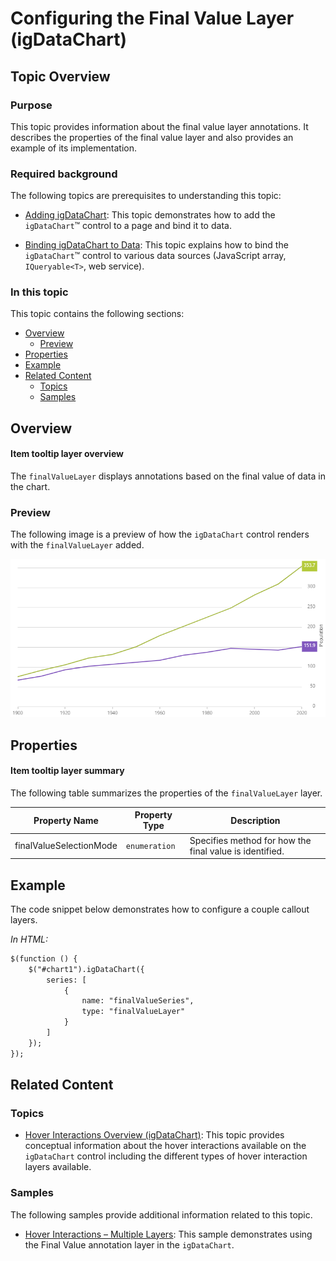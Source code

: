 ﻿<!--
|metadata|
{
    "fileName": "hoverinteractions-final-value-layer",
    "controlName": "",
    "tags": []
}
|metadata|
-->

# Configuring the Final Value Layer (igDataChart)


## Topic Overview

### Purpose


This topic provides information about the final value layer annotations. It describes the properties of the final value layer and also provides an example of its implementation.

### Required background

The following topics are prerequisites to understanding this topic:

- [Adding igDataChart](igDataChart-Adding.html): This topic demonstrates how to add the `igDataChart`™ control to a page and bind it to data.

- [Binding igDataChart to Data](igDataChart-DataBinding.html): This topic explains how to bind the `igDataChart`™ control to various data sources (JavaScript array, `IQueryable<T>`, web service).




### In this topic

This topic contains the following sections:

-   [Overview](#overview)
	-   [Preview](#preview)
-   [Properties](#properties)
-   [Example](#example)
-   [Related Content](#related-content)
    -   [Topics](#topics)
    -   [Samples](#samples)



## <a id="overview"></a> Overview

#### Item tooltip layer overview

The `finalValueLayer` displays annotations based on the final value of data in the chart.

### <a id="preview"></a> Preview

The following image is a preview of how the `igDataChart` control renders with the `finalValueLayer` added.

![](images/jQuery_Final_Value_Layer_01.png)


## <a id="properties"></a> Properties

#### Item tooltip layer summary

The following table summarizes the properties of the `finalValueLayer` layer.

Property Name | Property Type | Description
---|---|---
finalValueSelectionMode | `enumeration` | Specifies method for how the final value is identified.

## <a id="example"></a> Example

The code snippet below demonstrates how to configure a couple callout layers.

*In HTML:*

```html
$(function () {
	$("#chart1").igDataChart({
		series: [
			{
                name: "finalValueSeries",
                type: "finalValueLayer"
            }
		]
	});
});
```


## <a id="related-content"></a>Related Content

### <a id="topics"></a>Topics

- [Hover Interactions Overview (igDataChart)](HoverInteractions-Hover-Interactions-Overview.html): This topic provides conceptual information about the hover interactions available on the `igDataChart` control including the different types of hover interaction layers available.


### <a id="samples"></a>Samples

The following samples provide additional information related to this topic.

- [Hover Interactions – Multiple Layers](%%SamplesUrl%%/data-chart/final-value-layer): This sample demonstrates using the Final Value annotation layer in the `igDataChart`.
